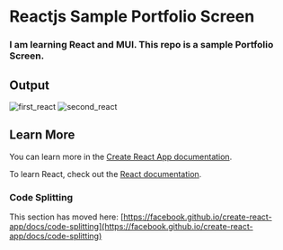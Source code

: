 # Reactjs Sample Portfolio Screen

### I am learning React and MUI. This repo is a sample Portfolio Screen. 

## Output
![first_react](https://user-images.githubusercontent.com/73419211/145606064-4f765495-a030-4508-bb68-b6bac6b42f12.PNG)
![second_react](https://user-images.githubusercontent.com/73419211/145606044-36ba4a17-d70e-4299-8ef5-2f66394a70fd.PNG)

## Learn More

You can learn more in the [Create React App documentation](https://facebook.github.io/create-react-app/docs/getting-started).

To learn React, check out the [React documentation](https://reactjs.org/).

### Code Splitting

This section has moved here: [https://facebook.github.io/create-react-app/docs/code-splitting](https://facebook.github.io/create-react-app/docs/code-splitting)
